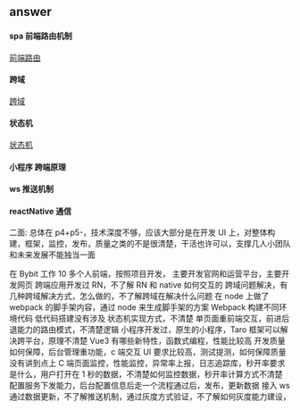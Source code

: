 ## answer

#### spa 前端路由机制

[前端路由](../../interview/browser/router.md)

#### 跨域

[跨域](../../interview/browser/crossOrigin.md)

#### 状态机

[状态机](../../interview/ES5/state.md)

#### 小程序 跨端原理

#### ws 推送机制

#### reactNative 通信

二面: 总体在 p4+p5-，技术深度不够，应该大部分是在开发 UI 上，对整体构建，框架，监控，发布，质量之类的不是很清楚，干活也许可以，支撑几人小团队和未来发展不能独当一面

在 Bybit 工作 10 多个人前端，按照项目开发，
主要开发官网和运营平台，主要开发网页
跨端应用开发过 RN，不了解 RN 和 native 如何交互的
跨域问题解决，有几种跨域解决方式，怎么做的，不了解跨域在解决什么问题
在 node 上做了 webpack 的脚手架内容，通过 node 来生成脚手架的方案
Webpack 构建不同环境代码
低代码搭建没有涉及
状态机实现方式，不清楚
单页面重前端交互，前进后退能力的路由模式，不清楚逻辑
小程序开发过，原生的小程序，Taro 框架可以解决跨平台，原理不清楚
Vue3 有哪些新特性，函数式编程，性能比较高
开发质量如何保障，后台管理重功能，c 端交互 UI 要求比较高，测试提测，如何保障质量没有讲到点上
C 端页面监控，性能监控，异常率上报，日志追踪库，秒开率要求是什么，用户打开在 1 秒的数据，不清楚如何监控数据，秒开率计算方式不清楚
配置服务下发能力，后台配置信息后走一个流程通过后，发布，更新数据
接入 ws 通过数据更新，不了解推送机制，通过灰度方式验证，不了解如何灰度能力建设，
